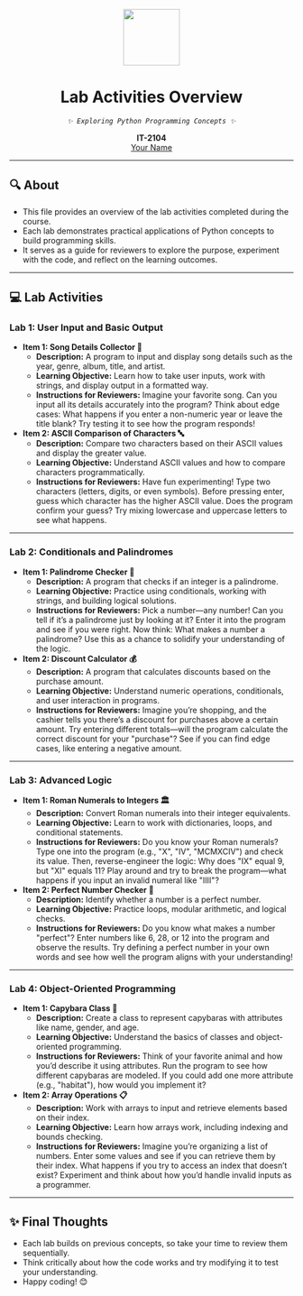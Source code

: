<p align="center" dir="auto">
<img src="https://github.com/YourUsername/YourRepo/blob/main/labs_overview.png" width="100">
</p>

<h1 align="center" tabindex="-1" class="heading element" dir="auto">Lab Activities Overview</h1>

<p align="center" dir="auto">
<em>
<code>✨ Exploring Python Programming Concepts ✨</code>
</em>
</p>

<p align="center" dir="auto">
  <b>IT-2104</b>
  <br>
  <a href="https://github.com/YourUsername">
  Your Name
  </a>
</p>
<hr></hr>

<h2>🔍 About</h2>
<ul dir="auto">
  <li>This file provides an overview of the lab activities completed during the course.</li>
  <li>Each lab demonstrates practical applications of Python concepts to build programming skills.</li>
  <li>It serves as a guide for reviewers to explore the purpose, experiment with the code, and reflect on the learning outcomes.</li>
</ul>

<hr></hr>

<h2>💻 Lab Activities</h2>

<h3>Lab 1: User Input and Basic Output</h3>
<ul dir="auto">
  <li>
    <b>Item 1: Song Details Collector 🎵</b>
    <ul>
      <li><b>Description:</b> A program to input and display song details such as the year, genre, album, title, and artist.</li>
      <li><b>Learning Objective:</b> Learn how to take user inputs, work with strings, and display output in a formatted way.</li>
      <li>
        <b>Instructions for Reviewers:</b> 
        Imagine your favorite song. Can you input all its details accurately into the program? Think about edge cases: What happens if you enter a non-numeric year or leave the title blank? Try testing it to see how the program responds!
      </li>
    </ul>
  </li>
  <li>
    <b>Item 2: ASCII Comparison of Characters 🔤</b>
    <ul>
      <li><b>Description:</b> Compare two characters based on their ASCII values and display the greater value.</li>
      <li><b>Learning Objective:</b> Understand ASCII values and how to compare characters programmatically.</li>
      <li>
        <b>Instructions for Reviewers:</b> 
        Have fun experimenting! Type two characters (letters, digits, or even symbols). Before pressing enter, guess which character has the higher ASCII value. Does the program confirm your guess? Try mixing lowercase and uppercase letters to see what happens.
      </li>
    </ul>
  </li>
</ul>

<hr></hr>

<h3>Lab 2: Conditionals and Palindromes</h3>
<ul dir="auto">
  <li>
    <b>Item 1: Palindrome Checker 🔄</b>
    <ul>
      <li><b>Description:</b> A program that checks if an integer is a palindrome.</li>
      <li><b>Learning Objective:</b> Practice using conditionals, working with strings, and building logical solutions.</li>
      <li>
        <b>Instructions for Reviewers:</b> 
        Pick a number—any number! Can you tell if it’s a palindrome just by looking at it? Enter it into the program and see if you were right. Now think: What makes a number a palindrome? Use this as a chance to solidify your understanding of the logic.
      </li>
    </ul>
  </li>
  <li>
    <b>Item 2: Discount Calculator 💰</b>
    <ul>
      <li><b>Description:</b> A program that calculates discounts based on the purchase amount.</li>
      <li><b>Learning Objective:</b> Understand numeric operations, conditionals, and user interaction in programs.</li>
      <li>
        <b>Instructions for Reviewers:</b> 
        Imagine you’re shopping, and the cashier tells you there’s a discount for purchases above a certain amount. Try entering different totals—will the program calculate the correct discount for your "purchase"? See if you can find edge cases, like entering a negative amount. 
      </li>
    </ul>
  </li>
</ul>

<hr></hr>

<h3>Lab 3: Advanced Logic</h3>
<ul dir="auto">
  <li>
    <b>Item 1: Roman Numerals to Integers 🏛️</b>
    <ul>
      <li><b>Description:</b> Convert Roman numerals into their integer equivalents.</li>
      <li><b>Learning Objective:</b> Learn to work with dictionaries, loops, and conditional statements.</li>
      <li>
        <b>Instructions for Reviewers:</b> 
        Do you know your Roman numerals? Type one into the program (e.g., "X", "IV", "MCMXCIV") and check its value. Then, reverse-engineer the logic: Why does "IX" equal 9, but "XI" equals 11? Play around and try to break the program—what happens if you input an invalid numeral like "IIII"?
      </li>
    </ul>
  </li>
  <li>
    <b>Item 2: Perfect Number Checker 💎</b>
    <ul>
      <li><b>Description:</b> Identify whether a number is a perfect number.</li>
      <li><b>Learning Objective:</b> Practice loops, modular arithmetic, and logical checks.</li>
      <li>
        <b>Instructions for Reviewers:</b> 
        Do you know what makes a number "perfect"? Enter numbers like 6, 28, or 12 into the program and observe the results. Try defining a perfect number in your own words and see how well the program aligns with your understanding!
      </li>
    </ul>
  </li>
</ul>

<hr></hr>

<h3>Lab 4: Object-Oriented Programming</h3>
<ul dir="auto">
  <li>
    <b>Item 1: Capybara Class 🦫</b>
    <ul>
      <li><b>Description:</b> Create a class to represent capybaras with attributes like name, gender, and age.</li>
      <li><b>Learning Objective:</b> Understand the basics of classes and object-oriented programming.</li>
      <li>
        <b>Instructions for Reviewers:</b> 
        Think of your favorite animal and how you’d describe it using attributes. Run the program to see how different capybaras are modeled. If you could add one more attribute (e.g., "habitat"), how would you implement it?
      </li>
    </ul>
  </li>
  <li>
    <b>Item 2: Array Operations 📋</b>
    <ul>
      <li><b>Description:</b> Work with arrays to input and retrieve elements based on their index.</li>
      <li><b>Learning Objective:</b> Learn how arrays work, including indexing and bounds checking.</li>
      <li>
        <b>Instructions for Reviewers:</b> 
        Imagine you’re organizing a list of numbers. Enter some values and see if you can retrieve them by their index. What happens if you try to access an index that doesn’t exist? Experiment and think about how you’d handle invalid inputs as a programmer.
      </li>
    </ul>
  </li>
</ul>

<hr></hr>

<h2>✨ Final Thoughts</h2>
<ul dir="auto">
  <li>Each lab builds on previous concepts, so take your time to review them sequentially.</li>
  <li>Think critically about how the code works and try modifying it to test your understanding.</li>
  <li>Happy coding! 😊</li>
</ul>
